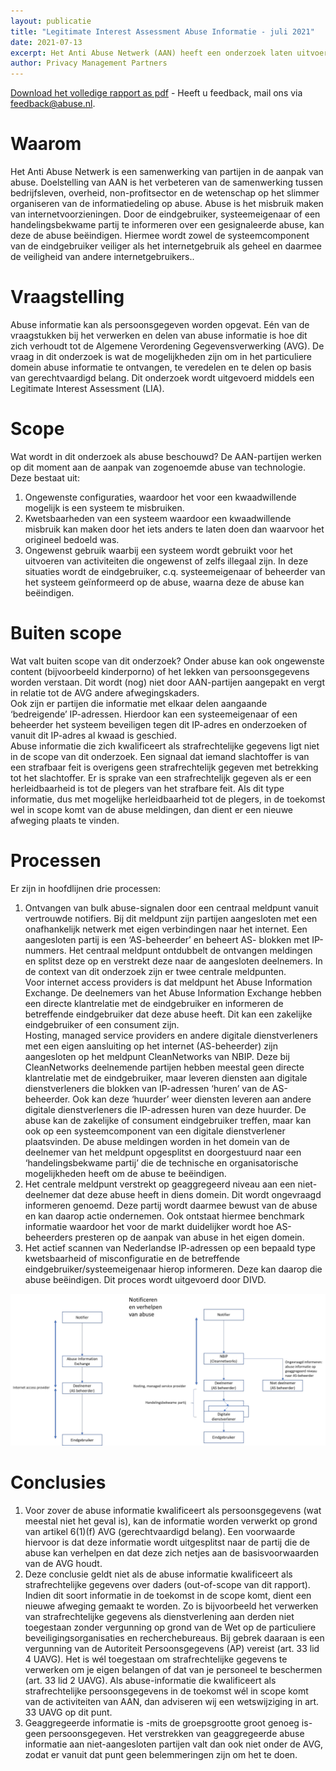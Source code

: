 ```yaml
---
layout: publicatie
title: "Legitimate Interest Assessment Abuse Informatie - juli 2021"
date: 2021-07-13
excerpt: Het Anti Abuse Netwerk (AAN) heeft een onderzoek laten uitvoeren naar de vraag wat de mogelijkheden zijn om in het particuliere domein abuse informatie te ontvangen, te veredelen en te delen op basis van gerechtvaardigd belang. Dit onderzoek is uitgevoerd middels een Legitimate Interest Assessment (LIA).
author: Privacy Management Partners
---
```


[Download het volledige rapport as pdf](/assets/downloads/Legitimate_Interest_Assessment_Abuse_Informatie.pdf) - Heeft u feedback, mail ons via feedback@abuse.nl.


Waarom
======

Het Anti Abuse Netwerk is een samenwerking van partijen in de aanpak van abuse. Doelstelling van AAN is het verbeteren van de samenwerking tussen bedrijfsleven, overheid, non-profitsector en de wetenschap op het slimmer organiseren van de informatiedeling op abuse. Abuse is het misbruik maken van internetvoorzieningen. Door de eindgebruiker, systeemeigenaar of een handelingsbekwame partij te informeren over een gesignaleerde abuse, kan deze de abuse beëindigen. Hiermee wordt zowel de systeemcomponent van de eindgebruiker veiliger als het internetgebruik als geheel en daarmee de veiligheid van andere internetgebruikers..

Vraagstelling
=============

Abuse informatie kan als persoonsgegeven worden opgevat. Eén van de vraagstukken bij het verwerken en delen van abuse informatie is hoe dit zich verhoudt tot de Algemene Verordening Gegevensverwerking (AVG). De vraag in dit onderzoek is wat de mogelijkheden zijn om in het particuliere domein abuse informatie te ontvangen, te veredelen en te delen op basis van gerechtvaardigd belang. Dit onderzoek wordt uitgevoerd middels een Legitimate Interest Assessment (LIA).

Scope
=====

Wat wordt in dit onderzoek als abuse beschouwd? De AAN-partijen werken op dit moment aan de aanpak van zogenoemde abuse van technologie. Deze bestaat uit:
1. Ongewenste configuraties, waardoor het voor een kwaadwillende mogelijk is een systeem te misbruiken.
2. Kwetsbaarheden van een systeem waardoor een kwaadwillende misbruik kan maken door het iets anders te laten doen dan waarvoor het origineel bedoeld was.
3. Ongewenst gebruik waarbij een systeem wordt gebruikt voor het uitvoeren van activiteiten die ongewenst of zelfs illegaal zijn.
In deze situaties wordt de eindgebruiker, c.q. systeemeigenaar of beheerder van het systeem geïnformeerd op de abuse, waarna deze de abuse kan beëindigen.

Buiten scope
============

Wat valt buiten scope van dit onderzoek? Onder abuse kan ook ongewenste content (bijvoorbeeld kinderporno) of het lekken van persoonsgegevens worden verstaan. Dit wordt (nog) niet door AAN-partijen aangepakt en vergt in relatie tot de AVG andere afwegingskaders.<br>
Ook zijn er partijen die informatie met elkaar delen aangaande ‘bedreigende’ IP-adressen. Hierdoor kan een systeemeigenaar of een beheerder het systeem beveiligen tegen dit IP-adres en onderzoeken of vanuit dit IP-adres al kwaad is geschied.<br>
Abuse informatie die zich kwalificeert als strafrechtelijke gegevens ligt niet in de scope van dit onderzoek. Een signaal dat iemand slachtoffer is van een strafbaar feit is overigens geen strafrechtelijk gegeven met betrekking tot het slachtoffer. Er is sprake van een strafrechtelijk gegeven als er een herleidbaarheid is tot de plegers van het strafbare feit. Als dit type informatie, dus met mogelijke herleidbaarheid tot de plegers, in de toekomst wel in scope komt van de abuse meldingen, dan dient er een nieuwe afweging plaats te vinden.

Processen
=========

Er zijn in hoofdlijnen drie processen:
1. Ontvangen van bulk abuse-signalen door een centraal meldpunt vanuit vertrouwde notifiers. Bij dit meldpunt zijn partijen aangesloten met een onafhankelijk netwerk met eigen verbindingen naar het internet. Een aangesloten partij is een ‘AS-beheerder’ en beheert AS- blokken met IP-nummers. Het centraal meldpunt ontdubbelt de ontvangen meldingen en splitst deze op en verstrekt deze naar de aangesloten deelnemers. In de context van dit onderzoek zijn er twee centrale meldpunten.<br>
Voor internet access providers is dat meldpunt het Abuse Information Exchange. De deelnemers van het Abuse Information Exchange hebben een directe klantrelatie met de eindgebruiker en informeren de betreffende eindgebruiker dat deze abuse heeft. Dit kan een zakelijke eindgebruiker of een consument zijn.<br>
Hosting, managed service providers en andere digitale dienstverleners met een eigen aansluiting op het internet (AS-beheerder) zijn aangesloten op het meldpunt CleanNetworks van NBIP. Deze bij CleanNetworks deelnemende partijen hebben meestal geen directe klantrelatie met de eindgebruiker, maar leveren diensten aan digitale dienstverleners die blokken van IP-adressen ‘huren’ van de AS-beheerder. Ook kan deze ‘huurder’ weer diensten leveren aan andere digitale dienstverleners die IP-adressen huren van deze huurder. De abuse kan de zakelijke of consument eindgebruiker treffen, maar kan ook op een systeemcomponent van een digitale dienstverlener plaatsvinden. De abuse meldingen worden in het domein van de deelnemer van het meldpunt opgesplitst en doorgestuurd naar een ‘handelingsbekwame partij’ die de technische en organisatorische mogelijkheden heeft om de abuse te beëindigen.
2. Het centrale meldpunt verstrekt op geaggregeerd niveau aan een niet-deelnemer dat deze abuse heeft in diens domein. Dit wordt ongevraagd informeren genoemd. Deze partij wordt daarmee bewust van de abuse en kan daarop actie ondernemen. Ook ontstaat hiermee benchmark informatie waardoor het voor de markt duidelijker wordt hoe AS-beheerders presteren op de aanpak van abuse in het eigen domein.
3. Het actief scannen van Nederlandse IP-adressen op een bepaald type kwetsbaarheid of misconfiguratie en de betreffende eindgebruiker/systeemeigenaar hierop informeren. Deze kan daarop die abuse beëindigen. Dit proces wordt uitgevoerd door DIVD.

<img class="responsive-img" src="/assets/img/proces_notificeren_verhelpen.png" alt="Notificeren en verhelpen van abuse">

Conclusies
==========

1. Voor zover de abuse informatie kwalificeert als persoonsgegevens (wat meestal niet het geval is), kan de informatie worden verwerkt op grond van artikel 6(1)(f) AVG (gerechtvaardigd belang). Een voorwaarde hiervoor is dat deze informatie wordt uitgesplitst naar de partij die de abuse kan verhelpen en dat deze zich netjes aan de basisvoorwaarden van de AVG houdt.
2. Deze conclusie geldt niet als de abuse informatie kwalificeert als strafrechtelijke gegevens over daders (out-of-scope van dit rapport). Indien dit soort informatie in de toekomst in de scope komt, dient een nieuwe afweging gemaakt te worden. Zo is bijvoorbeeld het verwerken van strafrechtelijke gegevens als dienstverlening aan derden niet toegestaan zonder vergunning op grond van de Wet op de particuliere beveiligingsorganisaties en recherchebureaus. Bij gebrek daaraan is een vergunning van de Autoriteit Persoonsgegevens (AP) vereist (art. 33 lid 4 UAVG). Het is wél toegestaan om strafrechtelijke gegevens te verwerken om je eigen belangen of dat van je personeel te beschermen (art. 33 lid 2 UAVG). Als abuse-informatie die kwalificeert als strafrechtelijke persoonsgegevens in de toekomst wél in scope komt van de activiteiten van AAN, dan adviseren wij een wetswijziging in art. 33 UAVG op dit punt.
3. Geaggregeerde informatie is -mits de groepsgrootte groot genoeg is- geen persoonsgegeven. Het verstrekken van geaggregeerde abuse informatie aan niet-aangesloten partijen valt dan ook niet onder de AVG, zodat er vanuit dat punt geen belemmeringen zijn om het te doen.
